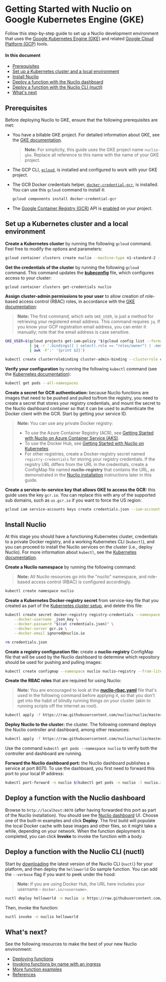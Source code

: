 # Getting Started with Nuclio on Google Kubernetes Engine (GKE)

Follow this step-by-step guide to set up a Nuclio development environment that uses the [Google Kubernetes Engine (GKE)](https://cloud.google.com/kubernetes-engine/) and related [Google Cloud Platform (GCP)](https://cloud.google.com/) tools.

#### In this document

- [Prerequisites](#prerequisites)
- [Set up a Kubernetes cluster and a local environment](#set-up-a-kubernetes-cluster-and-a-local-environment)
- [Install Nuclio](#install-nuclio)
- [Deploy a function with the Nuclio dashboard](#deploy-a-function-with-the-nuclio-dashboard)
- [Deploy a function with the Nuclio CLI (nuctl)](#deploy-a-function-with-the-nuclio-cli-nuctl)
- [What's next](#whats-next)

## Prerequisites

Before deploying Nuclio to GKE, ensure that the following prerequisites are met:

- You have a billable GKE project. For detailed information about GKE, see the [GKE documentation](https://cloud.google.com/kubernetes-engine/docs/).

    > **Note:** For simplicity, this guide uses the GKE project name `nuclio-gke`. Replace all reference to this name with the name of your GKE project.

- The GCP CLI, [`gcloud`](https://cloud.google.com/sdk/gcloud/), is installed and configured to work with your GKE project.

- The GCR Docker credentials helper, [`docker-credential-gcr`](https://github.com/GoogleCloudPlatform/docker-credential-gcr), is installed. You can use this `gcloud` command to install it:

    ```sh
    gcloud components install docker-credential-gcr
    ```

- The [Google Container Registry (GCR)](cloud.google.com/container-registry/) API is [enabled](https://console.cloud.google.com/flows/enableapi?apiid=cloudbuild.googleapis.com) on your project.

## Set up a Kubernetes cluster and a local environment

**Create a Kubernetes cluster** by running the following `gcloud` command. Feel free to modify the options and parameters:

```sh
gcloud container clusters create nuclio --machine-type n1-standard-2 --image-type COS --disk-size 100 --num-nodes 2 --no-enable-legacy-authorization
```

**Get the credentials of the cluster** by running the following `gcloud` command. This command updates the [**kubeconfig**](https://kubernetes.io/docs/tasks/access-application-cluster/configure-access-multiple-clusters/) file, which configures access to your cluster:

```sh
gcloud container clusters get-credentials nuclio
```

**Assign cluster-admin permissions to your user** to allow creation of role-based access control (RBAC) roles, in accordance with the [GKE documentation](https://cloud.google.com/kubernetes-engine/docs/how-to/role-based-access-control):
> **Note:** The first command, which sets `GKE_USER`, is just a method for retrieving your registered email address. This command requires `jq`. If you know your GCP registration email address, you can enter it manually; note that the email address is case sensitive.

```sh
GKE_USER=$(gcloud projects get-iam-policy "$(gcloud config list --format 'value(core.project)')" --format json \
           | jq -r '.bindings[] | select(.role == "roles/owner") | .members[]' \
           | awk -F':' '{print $2}')

kubectl create clusterrolebinding cluster-admin-binding --clusterrole cluster-admin --user $GKE_USER
```

**Verify your configuration** by running the following `kubectl` command (see the [Kubernetes documentation](https://kubernetes.io/docs/reference/generated/kubectl/kubectl-commands#get)):

```sh
kubectl get pods --all-namespaces
```

**Create a secret for GCR authentication:** because Nuclio functions are images that need to be pushed and pulled to/from the registry, you need to create a secret that stores your registry credentials, and mount the secret to the Nuclio dashboard container so that it can be used to authenticate the Docker client with the GCR. Start by getting your service ID.

> **Note:** You can use any private Docker registry:
>
> - To use the Azure Container Registry (ACR), see [Getting Started with Nuclio on Azure Container Service (AKS)](/docs/setup/aks/getting-started-aks.md).
> - To use the Docker Hub, see [Getting Started with Nuclio on Kubernetes](/docs/setup/k8s/getting-started-k8s.md).
> - For other registries, create a Docker-registry secret named `registry-credentials` for storing your registry credentials. If the registry URL differs from the URL in the credentials, create a ConfigMap file named **nuclio-registry** that contains the URL, as demonstrated in the [Nuclio installation](#install-nuclio) instructions later in this guide.

**Create a service-to-service key that allows GKE to access the GCR:** this guide uses the key `gcr.io`. You can replace this with any of the supported sub domains, such as `us.gcr.io` if you want to force the US region:

```sh
gcloud iam service-accounts keys create credentials.json --iam-account $(gcloud iam service-accounts list --format "value(email)")
```

## Install Nuclio

At this stage you should have a functioning Kubernetes cluster, credentials to a private Docker registry, and a working Kubernetes CLI (`kubectl`), and you can proceed to install the Nuclio services on the cluster (i.e., deploy Nuclio). For more information about `kubectl`, see the [Kubernetes documentation](https://kubernetes.io/docs/user-guide/kubectl-overview/).

**Create a Nuclio namespace** by running the following command:

> **Note:** All Nuclio resources go into the "nuclio" namespace, and role-based access control (RBAC) is configured accordingly.

```sh
kubectl create namespace nuclio
```

**Create a Kubernetes Docker-registry secret** from service-key file that you created as part of the [Kubernetes cluster setup](#set-up-a-kubernetes-cluster-and-a-local-environment), and delete this file:

```sh
kubectl create secret docker-registry registry-credentials --namespace nuclio \
    --docker-username _json_key \
    --docker-password "$(cat credentials.json)" \
    --docker-server gcr.io \
    --docker-email ignored@nuclio.io

rm credentials.json
```

**Create a registry configuration file:** create a **nuclio-registry** ConfigMap file that will be used by the Nuclio dashboard to determine which repository should be used for pushing and pulling images:

```sh
kubectl create configmap --namespace nuclio nuclio-registry --from-literal=registry_url=gcr.io/$(gcloud config list --format 'value(core.project)')
```

**Create the RBAC roles** that are required for using Nuclio:
> **Note:** You are encouraged to look at the [**nuclio-rbac.yaml**](https://github.com/nuclio/nuclio/blob/master/hack/k8s/resources/nuclio-rbac.yaml) file that's used in the following command before applying it, so that you don't get into the habit of blindly running things on your cluster (akin to running scripts off the internet as root).

```sh
kubectl apply -f https://raw.githubusercontent.com/nuclio/nuclio/master/hack/k8s/resources/nuclio-rbac.yaml
```

**Deploy Nuclio to the cluster:** the cluster. The following command deploys the Nuclio controller and dashboard, among other resources:

```sh
kubectl apply -f https://raw.githubusercontent.com/nuclio/nuclio/master/hack/gke/resources/nuclio.yaml
```

Use the command `kubectl get pods --namespace nuclio` to verify both the controller and dashboard are running.

**Forward the Nuclio dashboard port:** the Nuclio dashboard publishes a service at port 8070. To use the dashboard, you first need to forward this port to your local IP address:
```sh
kubectl port-forward -n nuclio $(kubectl get pods -n nuclio -l nuclio.io/app=dashboard -o jsonpath='{.items[0].metadata.name}') 8070:8070
```

## Deploy a function with the Nuclio dashboard

Browse to `http://localhost:8070` (after having forwarded this port as part of the Nuclio installation). You should see the [Nuclio dashboard](/README.md#dashboard) UI. Choose one of the built-in examples and click **Deploy**. The first build will populate the local Docker cache with base images and other files, so it might take a while, depending on your network. When the function deployment is completed, you can click **Invoke** to invoke the function with a body.

## Deploy a function with the Nuclio CLI (nuctl)

Start by [downloading](https://github.com/nuclio/nuclio/releases) the latest version of the Nuclio CLI (`nuctl`) for your platform, and then deploy the `helloworld` Go sample function. You can add the `--verbose` flag if you want to peek under the hood:
> **Note:** If you are using Docker Hub, the URL here includes your username - `docker.io/<username>`.

```sh
nuctl deploy helloworld -n nuclio -p https://raw.githubusercontent.com/nuclio/nuclio/master/hack/examples/golang/helloworld/helloworld.go --registry <URL>
```

Then, invoke the function:

```sh
nuctl invoke -n nuclio helloworld
```

## What's next?

See the following resources to make the best of your new Nuclio environment:

- [Deploying functions](/docs/tasks/deploying-functions.md)
- [Invoking functions by name with an ingress](/docs/concepts/k8s/function-ingress.md)
- [More function examples](/hack/examples/README.md)
- [References](/docs/reference/)

